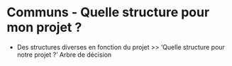 # Communs - Quelle structure pour mon projet ?



* Des structures diverses en fonction du projet &gt;&gt; ‘Quelle structure pour notre projet ?’ Arbre de décision

